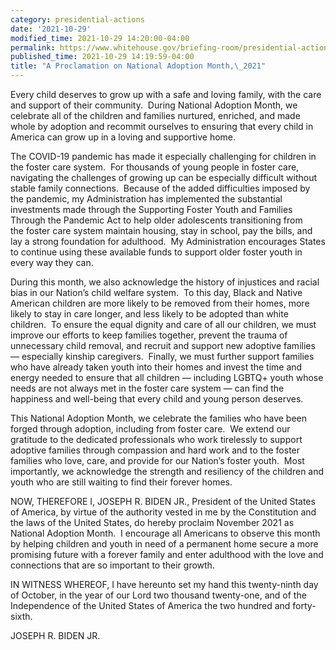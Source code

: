 ```yaml
---
category: presidential-actions
date: '2021-10-29'
modified_time: 2021-10-29 14:20:00-04:00
permalink: https://www.whitehouse.gov/briefing-room/presidential-actions/2021/10/29/a-proclamation-on-national-adoption-month-2021/
published_time: 2021-10-29 14:19:59-04:00
title: "A Proclamation on National Adoption Month,\_2021"
---
```

 
Every child deserves to grow up with a safe and loving family, with the
care and support of their community.  During National Adoption Month, we
celebrate all of the children and families nurtured, enriched, and made
whole by adoption and recommit ourselves to ensuring that every child in
America can grow up in a loving and supportive home.

The COVID-19 pandemic has made it especially challenging for children in
the foster care system.  For thousands of young people in foster care,
navigating the challenges of growing up can be especially difficult
without stable family connections.  Because of the added difficulties
imposed by the pandemic, my Administration has implemented the
substantial investments made through the Supporting Foster Youth and
Families Through the Pandemic Act to help older adolescents
transitioning from the foster care system maintain housing, stay in
school, pay the bills, and lay a strong foundation for adulthood.
 My Administration encourages States to continue using these available
funds to support older foster youth in every way they can.

During this month, we also acknowledge the history of injustices and
racial bias in our Nation’s child welfare system.  To this day, Black
and Native American children are more likely to be removed from their
homes, more likely to stay in care longer, and less likely to be adopted
than white children.  To ensure the equal dignity and care of all our
children, we must improve our efforts to keep families together, prevent
the trauma of unnecessary child removal, and recruit and support
new adoptive families — especially kinship caregivers.  Finally, we must
further support families who have already taken youth into their homes
and invest the time and energy needed to ensure that all children —
including LGBTQ+ youth whose needs are not always met in the foster care
system — can find the happiness and well-being that every child and
young person deserves.

This National Adoption Month, we celebrate the families who have been
forged through adoption, including from foster care.  We extend our
gratitude to the dedicated professionals who work tirelessly to support
adoptive families through compassion and hard work and to the foster
families who love, care, and provide for our Nation’s foster youth. 
Most importantly, we acknowledge the strength and resiliency of the
children and youth who are still waiting to find their forever homes.  

NOW, THEREFORE I, JOSEPH R. BIDEN JR., President of the United States of
America, by virtue of the authority vested in me by the Constitution and
the laws of the United States, do hereby proclaim November 2021 as
National Adoption Month.  I encourage all Americans to observe this
month by helping children and youth in need of a permanent home secure a
more promising future with a forever family and enter adulthood with the
love and connections that are so important to their growth.

IN WITNESS WHEREOF, I have hereunto set my hand this twenty-ninth day of
October, in the year of our Lord two thousand twenty-one, and of the
Independence of the United States of America the two hundred and
forty-sixth.

JOSEPH R. BIDEN JR.
